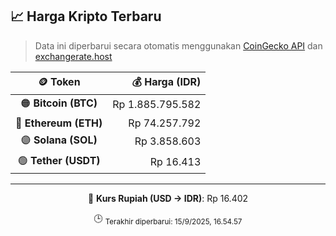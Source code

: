 

<!-- HARGA_KRIPTO -->
## 📈 Harga Kripto Terbaru

> Data ini diperbarui secara otomatis menggunakan [CoinGecko API](https://www.coingecko.com/) dan [exchangerate.host](https://exchangerate.host/)

<div align="center">

| 🪙 Token | 💰 Harga (IDR) |
|:------:|---------------:|
| 🟠 **Bitcoin (BTC)**   | Rp 1.885.795.582 |
| 🔵 **Ethereum (ETH)**  | Rp 74.257.792 |
| 🟣 **Solana (SOL)**    | Rp 3.858.603 |
| 🟢 **Tether (USDT)**   | Rp 16.413 |

---

💱 **Kurs Rupiah (USD → IDR)**: Rp 16.402

🕒 <sub>Terakhir diperbarui: 15/9/2025, 16.54.57</sub>

</div>
<!-- /HARGA_KRIPTO -->